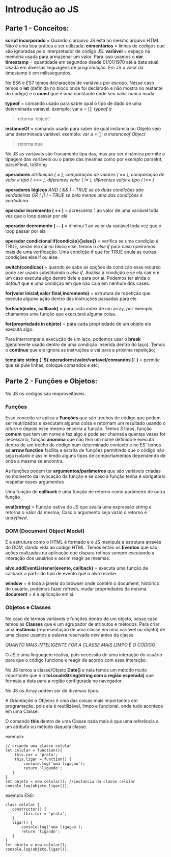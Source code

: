 # Introdução ao JS

## **Parte 1 - Conceitos:**
**script incorporado** = Quando o arquivo JS está no mesmo arquivo HTML. Não é uma boa prática a ser utilizada.
**comentários** = linhas de códigos que são ignoradas pelo interpretador de código JS.
**variável** = espaço na memória usada para armazenar um valor. Para isso usamos o **var**.
**timestamp** = quantidade em segundos desde 01/01/1970 até a data atual. Usada em diversas linguagens de programação. Em JS o valor da timestamp é em milissegundos.

No ES6 e ES7 temos declarações de variáveis por escopo. Nesse caso temos o **let** (definida no bloco onde foi declarado e não mostra no restante do código) e o **const** que é uma constante onde seu valor nunca muda.

**typeof** = comando usado para saber qual o tipo de dado de uma determinada variavel.
exemplo: var a = [];
*typeof a*
> retorna 'object'

**instanceOf** = comando usado para saber de qual instancia ou Objeto veio uma determinada variável.
exemplo: var a = [];
*a instanceof Object*
> retorna true

No JS as variáveis são fracamente tipa das, mas por ser dinâmica permite a tipagem das variáveis ou o parse das mesmas como por exemplo parseInt, parseFloat, toString

**operadores**
*atribuição ( = ),  comparação de valores ( == ), comparação de valor e tipo ( === ), diferentes valor ( != ), diferentes valor e tipo ( !== )*

**operadores lógicos**
*AND ( && ) - TRUE se as duas condições são verdadeiras*
*OR ( || ) - TRUE se pelo menos uma das condições é verdadeira*

**operador incremento ( ++ )**  = acrescenta 1 ao valor de uma variável toda vez que o loop passar por ela

**operador decremento ( -- )** = diminui 1 ao valor da variável toda vez que o loop passar por ela

**operador condicional if(condição){}else{}** = verifica se uma condição é TRUE, senão ela cai no bloco else. temos o *else if* para caso queiramos mais de uma verificação. Uma condição if que for TRUE anula as outras condições else if ou else.

**switch(condicao)** = quando se sabe as opções da condição esse recurso pode ser usado substituindo o *else if*. Analisa a condição e se ela cair em um caso executa algo dentro dele e para por aí. Podemos ter ainda o *default* que é uma condição em que não caia em nenhum dos cases.

**for(valor inicial;valor final;incremento)** = estrutura de repetição que executa alguma ação dentro das instruções passadas para ele.

**forEach(index, callback)** = para cada index de um array, por exemplo, chamamos uma função que executará alguma coisa.

**for(propriedade in objeto)** = para cada propriedade de um objeto ele executa algo.

Para interromper a execução de um laço, podemos usar o **break** (geralmente usado dentro de uma condição inserida dentro do laço).
Temos o **continue** que ele ignora as instruções e vai para a próxima repetição;

**template string (  \`${ operadores/valor/variavel/comandos }\`  )** = permite que se pule linhas, coloque comandos e etc;

## **Parte 2 - Funções e Objetos:**

No JS os códigos são reaproveitáveis.

### Funções
Esse conceito se aplica a **Funções** que são trechos de código que podem ser reutilizados e executam alguma coisa e retornam um resultado usando o *return* e depois esse mesmo encerra a função. Temos 3 tipos, função **comum** que tem um nome e faz algo e pode ser chamada quantas vezes for necessário, função **anonima** que não tem um nome definido e executa dentro de um trecho de código num determinado contexto e no ES¨temos as **arrow function** facilita a escrita de funções permitindo que o código não seja isolado e assim tendo alguns tipos de comportamentos dependendo de onde a mesma se encontra.

As funções podem ter **argumentos/parâmetros** que são variáveis criadas no momento da invocação da função e se caso a função tenha é obrigatório respeitar esses argumentos

Uma função de **callback** é uma função de retorno como parâmetro de outra função

**eval(string)** = Função nativa do JS que avalia uma expressão string e retorna o valor da mesma; Caso o argumento seja vazio o retorno é *undefined*.

### DOM (Document Object Model)
É a estrutura como o HTML é formado e o JS manipula a estrutura através do DOM, dando vida ao código HTML.
Temos então os **Eventos** que são ações realizadas na aplicação que dispara rotinas sempre escutando a interação dos usuários e assim reagir as mesmas.

**alvo.addEventListener(evento, callback)** = executa uma função de callback a partir do tipo de evento que o alvo recebe.

**window** = é toda a janela do browser onde contém o document, histórico do usuário, podemos fazer refresh, mudar propriedades da mesma.
**document** = é a aplicação em si.

### Objetos e Classes
No caso de termos variáveis e funções dentro de um objeto, nesse caso temos as **Classes** que é um agrupador de atributos e métodos.
Para criar uma **instância** (representação de uma classe em uma variável ou objeto) de uma classe usamos a palavra reservada *new* antes da classe.

*QUANTO MAIS INTELIGENTE FOR A CLASSE MAIS LIMPO É O CÓDIGO*

O JS é uma linguagem reativa, pois necessita de uma interação do usuário para que o código funcione e reagir de acordo com essa interação.

No JS temos a classe/Objeto **Date()** e nela temos um método muito importante que é o **toLocaleString(string com a região esperada)** que formata a data para a região configurada no navegador.

No JS os Array podem ser de diversos tipos.

A *Orientação a Objetos* é uma das coisas mais importantes em programação, pois ele é reutilizável, limpo e funcional, onde tudo acontece em uma Classe.

O comando **this** dentro de uma Classe nada mais é que uma referência a um atributo ou método daquela classe.

exemplo:

    // criando uma classe celular
    let celular = function(){
    	this.cor = 'prata';
    	this.ligar = function() {
    		console.log('uma ligaçao');
    		return 'ligando';
       }
    }
    let objeto = new celular(); //instancia da classe celular
    console.log(objeto.ligar());
exemplo ES6:

    class celular {
       constructor() {
    		this.cor = 'prata';
       }
       ligar() {
    	   console.log('uma ligaçao');
           return 'ligando';
       }
    }
    let objeto = new celular();
    console.log(objeto.ligar());
